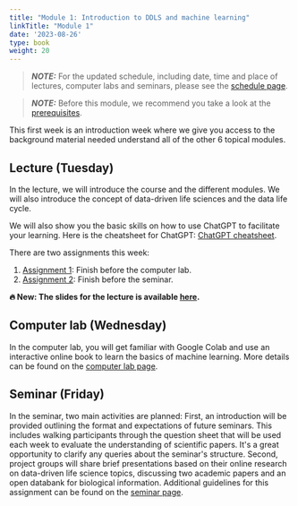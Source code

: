 ```yaml
---
title: "Module 1: Introduction to DDLS and machine learning"
linkTitle: "Module 1"
date: '2023-08-26'
type: book
weight: 20
---
```


> **_NOTE:_**  For the updated schedule, including date, time and place of lectures, computer labs and seminars, please see the [schedule page](../schedule).

> **_NOTE:_** Before this module, we recommend you take a look at the [prerequisites](../prerequisites/).


This first week is an introduction week where we give you access to the background material needed understand all of the other 6 topical modules.

## Lecture (Tuesday)


In the lecture, we will introduce the course and the different modules. We will also introduce the concept of data-driven life sciences and the data life cycle.

We will also show you the basic skills on how to use ChatGPT to facilitate your learning. Here is the cheatsheet for ChatGPT: [ChatGPT cheatsheet](/uploads/ChatGPT-Cheat-Sheet.pdf).

There are two assignments this week:
 1. [Assignment 1](./assignment-1): Finish before the computer lab.
 2. [Assignment 2](./assignment-2): Finish before the seminar.

**🔥 New: The slides for the lecture is available [here](/uploads/Lecture-DDLS-Course-Module-1.pptx.pdf).**
## Computer lab (Wednesday)

In the computer lab, you will get familiar with Google Colab and use an interactive online book to learn the basics of machine learning. More details can be found on the [computer lab page](./lab).

## Seminar (Friday)

In the seminar, two main activities are planned: First, an introduction will be provided outlining the format and expectations of future seminars. This includes walking participants through the question sheet that will be used each week to evaluate the understanding of scientific papers. It's a great opportunity to clarify any queries about the seminar's structure. Second, project groups will share brief presentations based on their online research on data-driven life science topics, discussing two academic papers and an open databank for biological information. Additional guidelines for this assignment can be found on the [seminar page](./seminar).